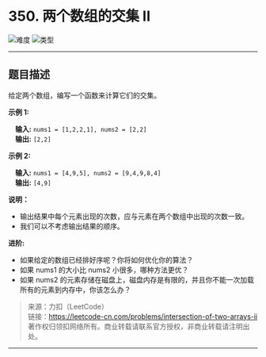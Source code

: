 # 350. 两个数组的交集 II

![难度](https://img.shields.io/badge/难度-简单-5cb85c.svg?logo=leetcode&style=flat)  ![类型](https://img.shields.io/badge/类型-set/map-violet.svg?style=flat)

---

## 题目描述

给定两个数组，编写一个函数来计算它们的交集。

**示例 1:**

&emsp;**输入:** `nums1 = [1,2,2,1], nums2 = [2,2]`  
&emsp;**输出:** `[2,2]`

**示例 2:**

&emsp;**输入:** `nums1 = [4,9,5], nums2 = [9,4,9,8,4]`  
&emsp;**输出:** `[4,9]`

**说明：**

- 输出结果中每个元素出现的次数，应与元素在两个数组中出现的次数一致。
- 我们可以不考虑输出结果的顺序。

**进阶:**

- 如果给定的数组已经排好序呢？你将如何优化你的算法？
- 如果 nums1 的大小比 nums2 小很多，哪种方法更优？
- 如果 nums2 的元素存储在磁盘上，磁盘内存是有限的，并且你不能一次加载所有的元素到内存中，你该怎么办？

> 来源：力扣（LeetCode）  
> 链接：https://leetcode-cn.com/problems/intersection-of-two-arrays-ii  
> 著作权归领扣网络所有。商业转载请联系官方授权，非商业转载请注明出处。  

---
